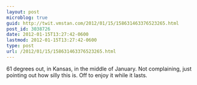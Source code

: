 ```yaml
---
layout: post
microblog: true
guid: http://twit.vmstan.com/2012/01/15/158631463376523265.html
post_id: 3038726
date: 2012-01-15T13:27:42-0600
lastmod: 2012-01-15T13:27:42-0600
type: post
url: /2012/01/15/158631463376523265.html
---
```

61 degrees out, in Kansas, in the middle of January. Not complaining, just pointing out how silly this is. Off to enjoy it while it lasts.
